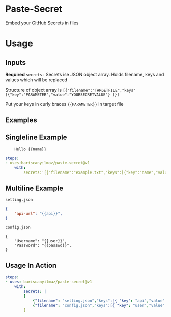 # Paste-Secret

Embed your GitHub Secrets in files

# Usage

## Inputs

**Required** `secrets` : Secrets ise JSON object array. Holds filename, keys and values which will be replaced

Structure of object array is `[{"filename":"TARGETFILE","keys"[{"key":"PARAMETER","value":"YOURSECRETVALUE"} ]}]`

Put your keys in curly braces `{{PARAMETER}}` in target file

## Examples

## Singleline Example

```txt
    Hello {{name}}
```

```yml
steps:
- uses:bariscanyilmaz/paste-secret@v1
    with:
        secrets:'[{"filename":"example.txt","keys":[{"key":"name","value":"baris"}]}]'

```

## Multiline Example

`setting.json`
```json
{
	"api-url": "{{api}}",
}
```

`config.json`
```
{
    "Username": "{{user}}",
	"Password": "{{passwd}}",
}
```

## Usage In Action

```yml
steps:
- uses: bariscanyilmaz/paste-secret@v1
    with:
        secrets: |
        [
            {"filename": "setting.json","keys":[{ "key": "api","value":"192.168.2.1"}]},
            {"filename": "config.json","keys":[{ "key": "user","value":"admin"},{ "key": "passwd","value":"admin123456"}]}
        ]
```
